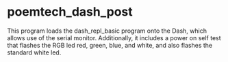 # poemtech_dash_post
This program loads the dash_repl_basic program onto the Dash, which allows use of the serial monitor. 
Additionally, it includes a power on self test that flashes the RGB led red, green, blue, and white, 
and also flashes the standard white led. 
